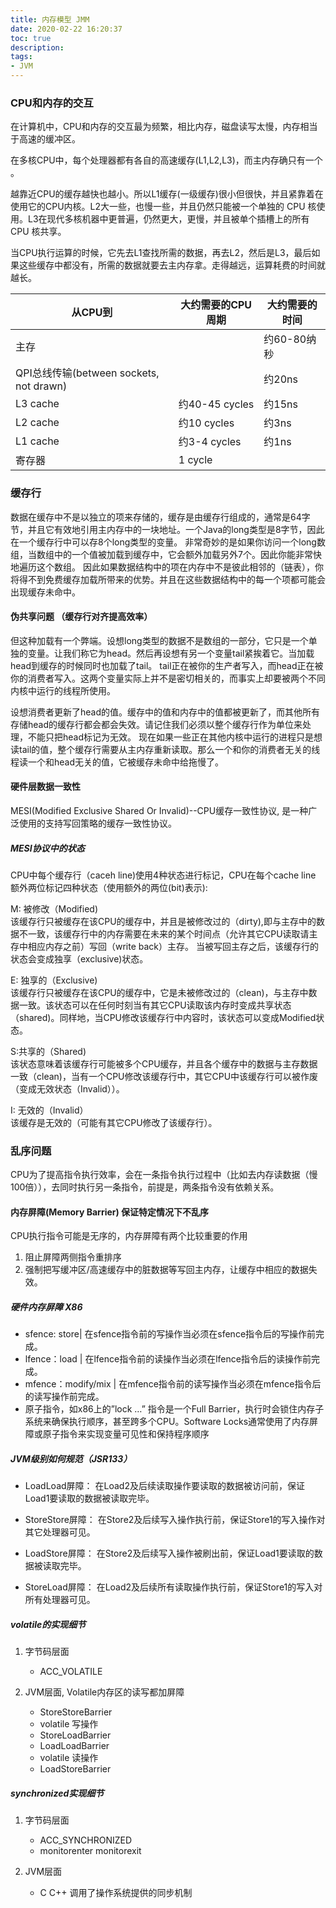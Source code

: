 ```yaml
---
title: 内存模型 JMM
date: 2020-02-22 16:20:37
toc: true
description: 
tags: 
- JVM
---
```

### CPU和内存的交互
在计算机中，CPU和内存的交互最为频繁，相比内存，磁盘读写太慢，内存相当于高速的缓冲区。

在多核CPU中，每个处理器都有各自的高速缓存(L1,L2,L3)，而主内存确只有一个 。

越靠近CPU的缓存越快也越小。所以L1缓存(一级缓存)很小但很快，并且紧靠着在使用它的CPU内核。L2大一些，也慢一些，并且仍然只能被一个单独的 CPU 核使用。L3在现代多核机器中更普遍，仍然更大，更慢，并且被单个插槽上的所有 CPU 核共享。

当CPU执行运算的时候，它先去L1查找所需的数据，再去L2，然后是L3，最后如果这些缓存中都没有，所需的数据就要去主内存拿。走得越远，运算耗费的时间就越长。
<!--more-->
 |从CPU到 | 大约需要的CPU 周期 | 大约需要的时间| 
 | --- | --- | --- |
 | 主存 |  | 约60-80纳秒|
 | QPI总线传输(between sockets, not drawn) |  | 约20ns |
 | L3 cache	| 约40-45 cycles | 约15ns |
 | L2 cache	| 约10 cycles | 约3ns |
 | L1 cache | 约3-4 cycles | 约1ns |
 | 寄存器 | 1 cycle | |

### 缓存行
数据在缓存中不是以独立的项来存储的，缓存是由缓存行组成的，通常是64字节，并且它有效地引用主内存中的一块地址。一个Java的long类型是8字节，因此在一个缓存行中可以存8个long类型的变量。
非常奇妙的是如果你访问一个long数组，当数组中的一个值被加载到缓存中，它会额外加载另外7个。因此你能非常快地遍历这个数组。
因此如果数据结构中的项在内存中不是彼此相邻的（链表），你将得不到免费缓存加载所带来的优势。并且在这些数据结构中的每一个项都可能会出现缓存未命中。

#### 伪共享问题 （缓存行对齐提高效率）
但这种加载有一个弊端。设想long类型的数据不是数组的一部分，它只是一个单独的变量。让我们称它为head。然后再设想有另一个变量tail紧挨着它。当加载head到缓存的时候同时也加载了tail。
tail正在被你的生产者写入，而head正在被你的消费者写入。这两个变量实际上并不是密切相关的，而事实上却要被两个不同内核中运行的线程所使用。
 
设想消费者更新了head的值。缓存中的值和内存中的值都被更新了，而其他所有存储head的缓存行都会都会失效。请记住我们必须以整个缓存行作为单位来处理，不能只把head标记为无效。
现在如果一些正在其他内核中运行的进程只是想读tail的值，整个缓存行需要从主内存重新读取。那么一个和你的消费者无关的线程读一个和head无关的值，它被缓存未命中给拖慢了。

#### 硬件层数据一致性
MESI(Modified Exclusive Shared Or Invalid)--CPU缓存一致性协议, 是一种广泛使用的支持写回策略的缓存一致性协议。
 
##### MESI协议中的状态
CPU中每个缓存行（caceh line)使用4种状态进行标记，CPU在每个cache line 额外两位标记四种状态（使用额外的两位(bit)表示):
 
M: 被修改（Modified)  
该缓存行只被缓存在该CPU的缓存中，并且是被修改过的（dirty),即与主存中的数据不一致，该缓存行中的内存需要在未来的某个时间点（允许其它CPU读取请主存中相应内存之前）写回（write back）主存。 当被写回主存之后，该缓存行的状态会变成独享（exclusive)状态。
 
E: 独享的（Exclusive)   
该缓存行只被缓存在该CPU的缓存中，它是未被修改过的（clean)，与主存中数据一致。该状态可以在任何时刻当有其它CPU读取该内存时变成共享状态（shared)。同样地，当CPU修改该缓存行中内容时，该状态可以变成Modified状态。
 
S:共享的（Shared)  
该状态意味着该缓存行可能被多个CPU缓存，并且各个缓存中的数据与主存数据一致（clean)，当有一个CPU修改该缓存行中，其它CPU中该缓存行可以被作废（变成无效状态（Invalid））。
 
I: 无效的（Invalid）  
该缓存是无效的（可能有其它CPU修改了该缓存行）。

### 乱序问题
CPU为了提高指令执行效率，会在一条指令执行过程中（比如去内存读数据（慢100倍）），去同时执行另一条指令，前提是，两条指令没有依赖关系。

#### 内存屏障(Memory Barrier) 保证特定情况下不乱序
CPU执行指令可能是无序的，内存屏障有两个比较重要的作用
1. 阻止屏障两侧指令重排序
2. 强制把写缓冲区/高速缓存中的脏数据等写回主内存，让缓存中相应的数据失效。

##### 硬件内存屏障 X86
* sfence: store| 在sfence指令前的写操作当必须在sfence指令后的写操作前完成。
* lfence：load | 在lfence指令前的读操作当必须在lfence指令后的读操作前完成。
* mfence：modify/mix | 在mfence指令前的读写操作当必须在mfence指令后的读写操作前完成。
* 原子指令，如x86上的”lock …” 指令是一个Full Barrier，执行时会锁住内存子系统来确保执行顺序，甚至跨多个CPU。Software Locks通常使用了内存屏障或原子指令来实现变量可见性和保持程序顺序

##### JVM级别如何规范（JSR133）
* LoadLoad屏障：
  在Load2及后续读取操作要读取的数据被访问前，保证Load1要读取的数据被读取完毕。
 
* StoreStore屏障：
  在Store2及后续写入操作执行前，保证Store1的写入操作对其它处理器可见。

* LoadStore屏障：
  在Store2及后续写入操作被刷出前，保证Load1要读取的数据被读取完毕。

* StoreLoad屏障：
  在Load2及后续所有读取操作执行前，保证Store1的写入对所有处理器可见。



##### volatile的实现细节
1. 字节码层面
    * ACC_VOLATILE

2. JVM层面, Volatile内存区的读写都加屏障
    * StoreStoreBarrier
    * volatile 写操作
    * StoreLoadBarrier
    * LoadLoadBarrier
    * volatile 读操作
    * LoadStoreBarrier

##### synchronized实现细节
1. 字节码层面
    * ACC_SYNCHRONIZED
    * monitorenter monitorexit
    
2. JVM层面
    * C C++ 调用了操作系统提供的同步机制
 
